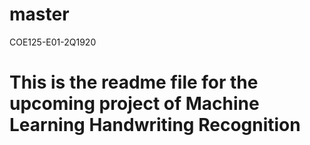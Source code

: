 # master
COE125-E01-2Q1920

# This is the readme file for the upcoming project of Machine Learning Handwriting Recognition
